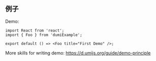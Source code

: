 
## 例子

Demo:

```tsx
import React from 'react';
import { Foo } from 'dumiExample';

export default () => <Foo title="First Demo" />;
```

More skills for writing demo: https://d.umijs.org/guide/demo-principle
